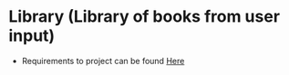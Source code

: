 # Library (Library of books from user input)

- Requirements to project can be found [Here](https://www.theodinproject.com/courses/javascript/lessons/library)
